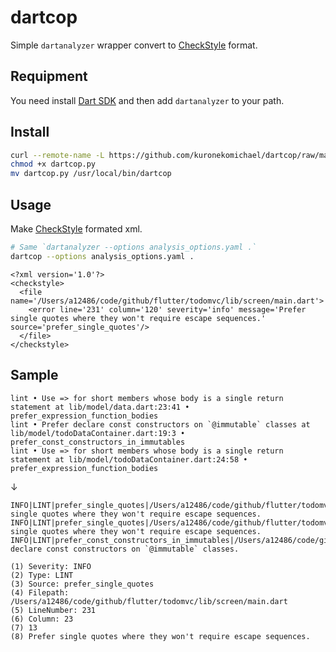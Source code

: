 dartcop
===========

Simple `dartanalyzer` wrapper convert to [CheckStyle](http://checkstyle.sourceforge.net/) format.

## Requipment

You need install [Dart SDK](https://www.dartlang.org/install) and then add `dartanalyzer` to your path.

## Install

```bash
curl --remote-name -L https://github.com/kuronekomichael/dartcop/raw/master/src/dartcop/dartcop.py
chmod +x dartcop.py
mv dartcop.py /usr/local/bin/dartcop
```

## Usage

Make [CheckStyle](http://checkstyle.sourceforge.net/) formated xml.

```bash
# Same `dartanalyzer --options analysis_options.yaml .`
dartcop --options analysis_options.yaml .
```


```xml:Sample output
<?xml version='1.0'?>
<checkstyle>
  <file name='/Users/a12486/code/github/flutter/todomvc/lib/screen/main.dart'>
    <error line='231' column='120' severity='info' message='Prefer single quotes where they won't require escape sequences.' source='prefer_single_quotes'/>
  </file>
</checkstyle>
```

## Sample

```
lint • Use => for short members whose body is a single return statement at lib/model/data.dart:23:41 • prefer_expression_function_bodies
lint • Prefer declare const constructors on `@immutable` classes at lib/model/todoDataContainer.dart:19:3 • prefer_const_constructors_in_immutables
lint • Use => for short members whose body is a single return statement at lib/model/todoDataContainer.dart:24:58 • prefer_expression_function_bodies
```
  ↓
```
INFO|LINT|prefer_single_quotes|/Users/a12486/code/github/flutter/todomvc/lib/screen/main.dart|231|23|13|Prefer single quotes where they won't require escape sequences.
INFO|LINT|prefer_single_quotes|/Users/a12486/code/github/flutter/todomvc/lib/screen/main.dart|233|25|15|Prefer single quotes where they won't require escape sequences.
INFO|LINT|prefer_const_constructors_in_immutables|/Users/a12486/code/github/flutter/todomvc/lib/screen/main.dart|51|3|14|Prefer declare const constructors on `@immutable` classes.
```

```
(1) Severity: INFO
(2) Type: LINT
(3) Source: prefer_single_quotes
(4) Filepath: /Users/a12486/code/github/flutter/todomvc/lib/screen/main.dart
(5) LineNumber: 231
(6) Column: 23
(7) 13
(8) Prefer single quotes where they won't require escape sequences.
```